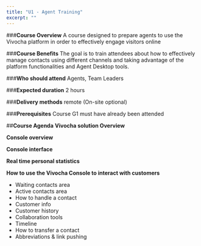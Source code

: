```yaml
---
title: "U1 - Agent Training"
excerpt: ""
---
```

###**Course Overview**
A course designed to prepare agents to use the Vivocha platform in order to effectively engage visitors online

###**Course Benefits**
The goal is to train attendees about how to effectively manage contacts using different channels and taking advantage of the platform functionalities and Agent Desktop tools.

###**Who should attend**
Agents, Team Leaders

###**Expected duration**
2 hours

###**Delivery methods**
remote (On-site optional)

###**Prerequisites**
Course G1 must have already been attended

##**Course Agenda**
**Vivocha solution Overview**

**Console overview**

**Console interface**

**Real time personal statistics**

**How to use the Vivocha Console to interact with customers**
  * Waiting contacts area
  * Active contacts area
  * How to handle a contact
  * Customer info
  * Customer history
  * Collaboration tools
  * Timeline
  * How to transfer a contact
  * Abbreviations & link pushing